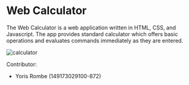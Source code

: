# Web Calculator
The Web Calculator is a web application written in HTML, CSS, and Javascript. The app provides standard calculator which offers basic operations and evaluates commands immediately as they are entered.

![calculator](https://user-images.githubusercontent.com/98592375/161042572-7a788233-392f-4718-a751-a455aab40f24.png)

Contributor:
- Yoris Rombe (149173029100-872)
